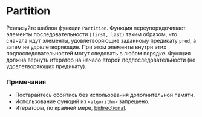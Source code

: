 # Partition

Реализуйте шаблон функции `Partition`.
Функция переупорядочивает элементы последовательности `[first, last)` таким образом,
что сначала идут элементы, удовлетворяющие заданному предикату `pred`,
а затем не удовлетворяющие.
При этом элементы внутри этих подпоследовательностей могут следовать в любом порядке.
Функция должна вернуть итератор на начало второй подпоследовательности (не удовлетворяющих предикату).

### Примечания

* Постарайтесь обойтись без использования дополнительной памяти.
* Использование функций из `<algorithm>` запрещено.
* Итераторы, по крайней мере,
[bidirectional](https://en.cppreference.com/w/cpp/named_req/BidirectionalIterator).
